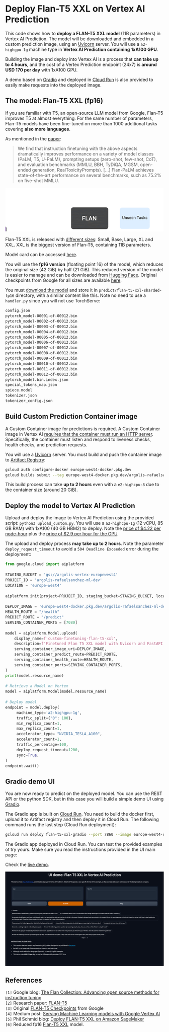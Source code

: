 #  Deploy Flan-T5 XXL on Vertex AI Prediction

This code shows how to **deploy a FLAN-T5 XXL model** (11B parameters) in Vertex AI Prediction. The model will be downloaded and embedded in a custom prediction image, using an [Uvicorn](https://www.uvicorn.org/) server. You will use a `a2-highgpu-1g` machine type in **Vertex AI Prediction containing 1xA100 GPU**.

Building the image and deploy into Vertex AI is a process that **can take up to 4 hours**, and the cost of a Vertex Prediction endpoint (24x7) is **around USD 170 per day** with 1xA100 GPU.

A demo based on [Gradio](https://gradio.app/) and deployed in [Cloud Run](https://cloud.google.com/run) is also provided to easily make requests into the deployed image.


## The model: Flan-T5 XXL (fp16)

If you are familiar with T5, an open-source LLM model from Google, Flan-T5 improves T5 at almost everything. For the same number of parameters, Flan-T5 models have been fine-tuned on more than 1000 additional tasks covering **also more languages**. 

As mentioned in the [paper](https://arxiv.org/abs/2210.11416.pdf): 

>  We find that instruction finetuning with the above aspects dramatically improves
performance on a variety of model classes (PaLM, T5, U-PaLM), prompting setups (zero-shot, few-shot, CoT),
and evaluation benchmarks (MMLU, BBH, TyDiQA, MGSM, open-ended generation, RealToxicityPrompts). [...]
Flan-PaLM achieves state-of-the-art performance on several benchmarks, such as 75.2% on five-shot MMLU.

![Flan-T5](images/flant5.gif)


Flan-T5 XXL is released with [different sizes](https://github.com/google-research/t5x/blob/main/docs/models.md#flan-t5-checkpoints): Small, Base, Large, XL and XXL. XXL is the biggest version of Flan-T5, containing 11B parameters.

Model card can be accessed [here](https://huggingface.co/google/flan-t5-xxl).

You will use the **fp16 version** (floating point 16) of the model, which reduces the original size (42 GiB) by half (21 GiB). This reduced version of the model is easier to manage and can be downloaded from [Hugging Face](https://huggingface.co/philschmid/flan-t5-xxl-sharded-fp16/tree/main). Original checkpoints from Google for all sizes are available [here](https://github.com/google-research/t5x/blob/main/docs/models.md). 

You must [download the model]((https://huggingface.co/philschmid/flan-t5-xxl-sharded-fp16/tree/main)) and store it in `predict/flan-t5-xxl-sharded-fp16` directory, with a similar content like this. Note no need to use a `handler.py` since you will not use TorchServe:
```sh
config.json
pytorch_model-00001-of-00012.bin
pytorch_model-00002-of-00012.bin
pytorch_model-00003-of-00012.bin
pytorch_model-00004-of-00012.bin
pytorch_model-00005-of-00012.bin
pytorch_model-00006-of-00012.bin
pytorch_model-00007-of-00012.bin
pytorch_model-00008-of-00012.bin
pytorch_model-00009-of-00012.bin
pytorch_model-00010-of-00012.bin
pytorch_model-00011-of-00012.bin
pytorch_model-00012-of-00012.bin
pytorch_model.bin.index.json
special_tokens_map.json
spiece.model
tokenizer.json
tokenizer_config.json
```


## Build Custom Prediction Container image 

A Custom Container image for predictions is required. A Custom Container image in Vertex AI [requires that the container must run an HTTP server](https://cloud.google.com/ai-platform-unified/docs/predictions/custom-container-requirements#image). Specifically, the container must listen and respond to liveness checks, health checks, and prediction requests. 

You will use a [Uvicorn](https://www.uvicorn.org/) server. You must build and push the container image to [Artifact Registry](https://cloud.google.com/artifact-registry):
```sh
gcloud auth configure-docker europe-west4-docker.pkg.dev
gcloud builds submit --tag europe-west4-docker.pkg.dev/argolis-rafaelsanchez-ml-dev/ml-pipelines-repo/flan-t5-xxl-sharded-fp16 --machine-type=e2-highcpu-8 --timeout="2h" --disk-size=300
```

This build process can take **up to 2 hours** even with a `e2-highcpu-8` due to the container size (around 20 GiB).


## Deploy the model to Vertex AI Prediction

Upload and deploy the image to Vertex AI Prediction using the provided script: `python3 upload_custom.py`. You will use a `a2-highcpu-1g` (12 vCPU, 85 GB RAM) with 1xA100 (40 GB HBM2) to deploy. Note the [price of $4.22 per node-hour](https://cloud.google.com/vertex-ai/pricing#custom-trained_models) plus the [price of $2.9 per hour for the GPU](https://cloud.google.com/compute/gpus-pricing). 

The upload and deploy process **may take up to 2 hours**. Note the parameter `deploy_request_timeout` to avoid a `504 Deadline Exceeded` error during the deployment:
```python
from google.cloud import aiplatform

STAGING_BUCKET = 'gs://argolis-vertex-europewest4'
PROJECT_ID = 'argolis-rafaelsanchez-ml-dev'
LOCATION = 'europe-west4'

aiplatform.init(project=PROJECT_ID, staging_bucket=STAGING_BUCKET, location=LOCATION)

DEPLOY_IMAGE = 'europe-west4-docker.pkg.dev/argolis-rafaelsanchez-ml-dev/ml-pipelines-repo/flan-t5-xxl-uvicorn' 
HEALTH_ROUTE = "/health"
PREDICT_ROUTE = "/predict"
SERVING_CONTAINER_PORTS = [7080]

model = aiplatform.Model.upload(
    display_name=f'custom-finetuning-flan-t5-xxl',    
    description=f'Finetuned Flan T5 XXL model with Uvicorn and FastAPI',
    serving_container_image_uri=DEPLOY_IMAGE,
    serving_container_predict_route=PREDICT_ROUTE,
    serving_container_health_route=HEALTH_ROUTE,
    serving_container_ports=SERVING_CONTAINER_PORTS,
)
print(model.resource_name)

# Retrieve a Model on Vertex
model = aiplatform.Model(model.resource_name)

# Deploy model
endpoint = model.deploy(
     machine_type='a2-highgpu-1g',
     traffic_split={"0": 100}, 
     min_replica_count=1,
     max_replica_count=1,
     accelerator_type= "NVIDIA_TESLA_A100",    
     accelerator_count=1,
     traffic_percentage=100,
     deploy_request_timeout=1200,
     sync=True,
)
endpoint.wait()
```


## Gradio demo UI

You are now ready to predict on the deployed model. You can use the REST API or the python SDK, but in this case you will build a simple demo UI using [Gradio](https://gradio.app/).

The Gradio app is built on [Cloud Run](https://cloud.google.com/run). You need to build the docker first, upload it to Artifact registry and then deploy it in Cloud Run. The following command runs the last step (Cloud Run deployment):
```sh
gcloud run deploy flan-t5-xxl-gradio --port 7860 --image europe-west4-docker.pkg.dev/argolis-rafaelsanchez-ml-dev/ml-pipelines-repo/flan-t5-xxl-gradio --allow-unauthenticated --region=europe-west4 --platform=managed  
```

The Gradio app deployed in Cloud Run. You can test the provided examples ot try yours. Make sure you read the instructions provided in the UI main page:

Check the [live demo](https://flan-t5-xxl-gradio-m3klxwrsfa-ez.a.run.app/).

![Gradio app](images/gradio.png)


## References

`[1]` Google blog: [The Flan Collection: Advancing open source methods for instruction tuning](https://ai.googleblog.com/2023/02/the-flan-collection-advancing-open.html)      
`[2]` Research paper: [FLAN-T5](https://arxiv.org/abs/2210.11416.pdf)     
`[3]` Original [FLAN-T5 Checkpoints](https://github.com/google-research/t5x/blob/main/docs/models.md#flan-t5-checkpoints) from Google     
`[4]` Medium post: [Serving Machine Learning models with Google Vertex AI](https://medium.com/google-cloud/serving-machine-learning-models-with-google-vertex-ai-5d9644ededa3)        
`[5]` Phil Schmid blog: [Deploy FLAN-T5 XXL on Amazon SageMaker](https://www.philschmid.de/deploy-flan-t5-sagemaker)     
`[6]` Reduced fp16 [Flan-T5 XXL](https://huggingface.co/philschmid/flan-t5-xxl-sharded-fp16) model.     






